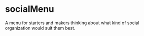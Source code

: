 # socialMenu
A menu for starters and makers thinking about what kind of social organization would suit them best.
